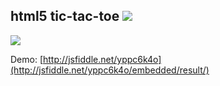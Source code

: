 ## html5 tic-tac-toe ![](https://travis-ci.org/xamgore/html5-tic-tac-toe.svg?branch=master)

![](http://i.imgur.com/YoPc6GL.png)

Demo: [http://jsfiddle.net/yppc6k4o](http://jsfiddle.net/yppc6k4o/embedded/result/)
